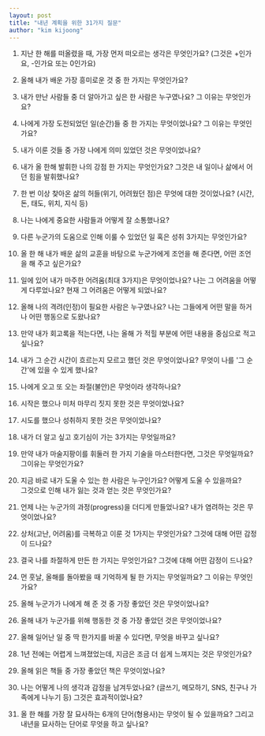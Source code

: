 ```yaml
---
layout: post
title: "내년 계획을 위한 31가지 질문"
author: "kim kijoong"
---
```


1. 지난 한 해를 떠올렸을 때, 가장 먼저 떠오르는 생각은 무엇인가요? (그것은 +인가요, -인가요 또는 0인가요)

2. 올해 내가 배운 가장 흥미로운 것 중 한 가지는 무엇인가요?

3. 내가 만난 사람들 중 더 알아가고 싶은 한 사람은 누구였나요? 그 이유는 무엇인가요?

4. 나에게 가장 도전되었던 일(순간)들 중 한 가지는 무엇이었나요? 그 이유는 무엇인가요?

5. 내가 이룬 것들 중 가장 나에게 의미 있었던 것은 무엇이었나요?

6. 내가 올 한해 발휘한 나의 강점 한 가지는 무엇인가요? 그것은 내 일이나 삶에서 어던 힘을 발휘했나요?

7. 한 번 이상 찾아온 삶의 허들(위기, 어려웠던 점)은 무엇에 대한 것이었나요? (시간, 돈, 태도, 위치, 지식 등)

8. 나는 나에게 중요한 사람들과 어떻게 잘 소통했나요?

9. 다른 누군가의 도움으로 인해 이룰 수 있었던 일 혹은 성취 3가지는 무엇인가요?

10. 올 한 해 내가 배운 삶의 교훈을 바탕으로 누군가에게 조언을 해 준다면, 어떤 조언을 해 주고 싶은가요?

11. 일에 있어 내가 마주한 어려움(최대 3가지)은 무엇이었나요? 나는 그 어려움을 어떻게 다루었나요? 현재 그 어려움은 어떻게 되었나요?

12. 올해 나의 격려(인정)이 필요한 사람은 누구였나요? 나는 그들에게 어떤 말을 하거나 어떤 행동으로 도왔나요?

13. 만약 내가 회고록을 적는다면, 나는 올해 가 적힐 부분에 어떤 내용을 중심으로 적고 싶나요?

14. 내가 그 순간 시간이 흐르는지 모르고 했던 것은 무엇이었나요? 무엇이 나를 '그 순간'에 있을 수 있게 했나요?

15. 나에게 오고 또 오는 좌절(불안)은 무엇이라 생각하나요?

16. 시작은 했으나 미처 마무리 짓지 못한 것은 무엇이었나요?

17. 시도를 했으나 성취하지 못한 것은 무엇이었나요?

18. 내가 더 알고 싶고 호기심이 가는 3가지는 무엇일까요?

19. 만약 내가 마술지팡이를 휘둘러 한 가지 기술을 마스터한다면, 그것은 무엇일까요? 그이유는 무엇인가요?

20. 지금 바로 내가 도울 수 있는 한 사람은 누구인가요? 어떻게 도울 수 있을까요?<br>그것으로 인해 내가 잃는 것과 얻는 것은 무엇인가요?

21. 언제 나는 누군가의 과정(progress)을 더디게 만들었나요? 내가 염려하는 것은 무엇이었나요?

22. 상처(고난, 어려움)를 극복하고 이룬 것 1가지는 무엇인가요? 그것에 대해 어떤 감정이 드나요?

23. 결국 나를 좌절하게 만든 한 가지는 무엇인가요? 그것에 대해 어떤 감정이 드나요?

24. 먼 훗날, 올해를 돌아봤을 때 기억하게 될 한 가지는 무엇일까요? 그 이유는 무엇인가요?

25. 올해 누군가가 나에게 해 준 것 중 가장 좋았던 것은 무엇이었나요?

26. 올해 내가 누군가를 위해 행동한 것 중 가장 좋았던 것은 무엇이었나요?​

27. 올해 일어난 일 중 딱 한가지를 바꿀 수 있다면, 무엇을 바꾸고 싶나요?

28. 1년 전에는 어렵게 느껴졌었는데, 지금은 조금 더 쉽게 느껴지는 것은 무엇인가요?

29. 올해 읽은 책들 중 가장 좋았던 책은 무엇이었나요?

30. 나는 어떻게 나의 생각과 감정을 남겨두었나요? (글쓰기, 메모하기, SNS, 친구나 가족에게 나누기 등) 그것은 효과적이었나요?

31. 올 한 해를 가장 잘 묘사하는 6개의 단어(형용사)는 무엇이 될 수 있을까요? 그리고 내년을 묘사하는 단어로 무엇을 하고 싶나요?
